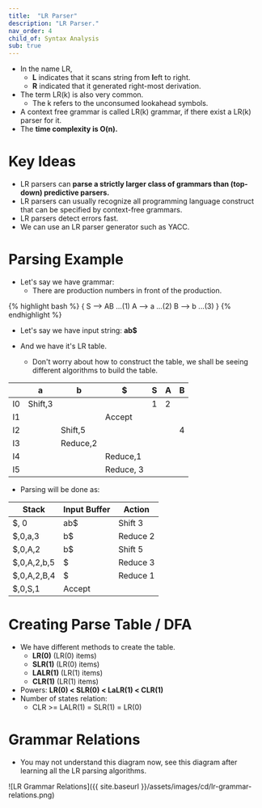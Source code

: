 ```yaml
---
title:  "LR Parser"
description: "LR Parser."
nav_order: 4
child_of: Syntax Analysis
sub: true
---
```


- In the name LR,
    - **L** indicates that it scans string from **l**eft to right.
    - **R** indicated that it generated right-most derivation.
- The term LR(k) is also very common.
  - The k refers to the unconsumed lookahead symbols.
- A context free grammar is called LR(k) grammar, if there exist a LR(k) parser for it.
- The **time complexity is O(n).**

# Key Ideas

- LR parsers can **parse a strictly larger class of grammars than (top-down) predictive parsers.**
- LR parsers can usually recognize all programming language construct that can be specified by context-free grammars.
- LR parsers detect errors fast.
- We can use an LR parser generator such as YACC.

# Parsing Example

- Let's say we have grammar:
    - There are production numbers in front of the production.

{% highlight bash %}
{ 
    S --> AB ...(1)
    A --> a  ...(2)
    B --> b  ...(3)
}
{% endhighlight %}

- Let's say we have input string: **ab$**

- And we have it's LR table.
    - Don't worry about how to construct the table, we shall be seeing different algorithms to build the table.

||a|b|$|S|A|B|
|-|-|-|-|-|-|-|
|I0|Shift,3|||1|2||
|I1|||Accept||||
|I2||Shift,5||||4|
|I3||Reduce,2|||||
|I4|||Reduce,1||||
|I5|||Reduce, 3||||

- Parsing will be done as:

|Stack|Input Buffer|Action|
|-|-|-|
|$, 0|ab$|Shift 3|
|$,0,a,3|b$|Reduce 2|
|$,0,A,2|b$|Shift 5|
|$,0,A,2,b,5|$|Reduce 3|
|$,0,A,2,B,4|$|Reduce 1|
|$,0,S,1|Accept|

# Creating Parse Table / DFA

- We have different methods to create the table.
    - **LR(0)** (LR(0) items)
    - **SLR(1)** (LR(0) items)
    - **LALR(1)** (LR(1) items)
    - **CLR(1)** (LR(1) items)
- Powers: **LR(0) < SLR(0) < LaLR(1) < CLR(1)**
- Number of states relation:
    - CLR >= LALR(1) = SLR(1) = LR(0)

# Grammar Relations

- You may not understand this diagram now, see this diagram after learning all the LR parsing algorithms.

![LR Grammar Relations]({{ site.baseurl }}/assets/images/cd/lr-grammar-relations.png)

